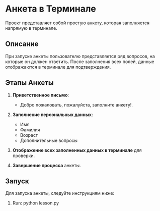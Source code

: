 # Анкета в Терминале

Проект представляет собой простую анкету, которая заполняется напрямую в терминале.

## Описание

При запуске анкеты пользователю представляется ряд вопросов, на которые он должен ответить. После заполнения всех полей, данные отображаются в терминале для подтверждения.

## Этапы Анкеты

1. **Приветственное письмо**:
    - Добро пожаловать, пожалуйста, заполните анкету!.

2. **Заполнение персональных данных**:
    - Имя
    - Фамилия
    - Возраст
    - Дополнительные вопросы

3. **Отображение всех заполненных данных в терминале** для проверки.

4. **Завершение процесса** анкеты.

## Запуск

Для запуска анкеты, следуйте инструкциям ниже:

1. Run: python lesson.py

